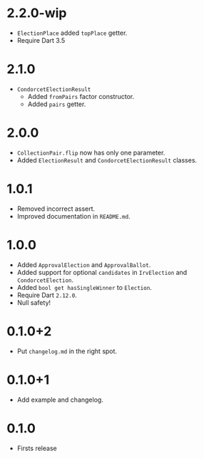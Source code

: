 # 2.2.0-wip

- `ElectionPlace` added `topPlace` getter.
- Require Dart 3.5

# 2.1.0

- `CondorcetElectionResult`
  - Added `fromPairs` factor constructor.
  - Added `pairs` getter. 

# 2.0.0

- `CollectionPair.flip` now has only one parameter.
- Added `ElectionResult` and `CondorcetElectionResult` classes.

# 1.0.1

- Removed incorrect assert.
- Improved documentation in `README.md`.

# 1.0.0

- Added `ApprovalElection` and `ApprovalBallot`.
- Added support for optional `candidates` in `IrvElection` and
  `CondorcetElection`.
- Added `bool get hasSingleWinner` to `Election`.
- Require Dart `2.12.0`.
- Null safety!

# 0.1.0+2

- Put `changelog.md` in the right spot.

# 0.1.0+1

- Add example and changelog.

# 0.1.0

- Firsts release
